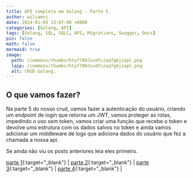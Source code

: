 ```yaml
---
title: API completa em Golang - Parte 5
author: wiliamvj
date: 2024-01-03 13:07:00 +0800
categories: [Golang, API]
tags: [Golang, SQL, SQLC, API, Migrations, Swagger, Docs]
pin: false
math: false
mermaid: true
image:
  path: /commons/thumbs/htyf78HJsvdfczaqfg6jiopl.png
  lqip: /commons/thumbs/htyf78HJsvdfczaqfg6jiopl.png
  alt: CRUD Golang.
---
```


## O que vamos fazer?

Na parte 5 do nosso crud, vamos fazer a autenticação do usuário, criando um endpoint de login que retorna um JWT, vamos proteger as rotas, impedindo o uso sem token, vamos criar uma função que recebe o token e devolve ums estrutura com os dados salvos no token e ainda vamos adicionar um middleware de logs que adiciona dados do usuário que fez a chamada a nossa api.

Se ainda não viu os posts anteriores leia eles primeiro.

[parte 1](https://wiliamvj.com/posts/api-golang-parte-1/){:target="\_blank"} |
[parte 2](https://wiliamvj.com/posts/api-golang-parte-2/){:target="\_blank"} |
[parte 3](https://wiliamvj.com/posts/api-golang-parte-3/){:target="\_blank"} |
[parte 4](https://wiliamvj.com/posts/api-golang-parte-4/){:target="\_blank"} |
